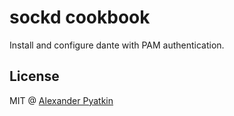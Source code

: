 # sockd cookbook

Install and configure dante with PAM authentication.

## License
MIT @ [Alexander Pyatkin](https://github.com/aspyatkin)
